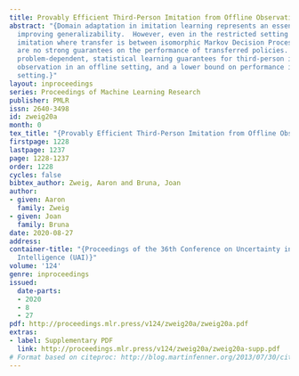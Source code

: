 ```yaml
---
title: Provably Efficient Third-Person Imitation from Offline Observation
abstract: "{Domain adaptation in imitation learning represents an essential step towards
  improving generalizability.  However, even in the restricted setting of third-person
  imitation where transfer is between isomorphic Markov Decision Processes, there
  are no strong guarantees on the performance of transferred policies.  We present
  problem-dependent, statistical learning guarantees for third-person imitation from
  observation in an offline setting, and a lower bound on performance in the online
  setting.}"
layout: inproceedings
series: Proceedings of Machine Learning Research
publisher: PMLR
issn: 2640-3498
id: zweig20a
month: 0
tex_title: "{Provably Efficient Third-Person Imitation from Offline Observation}"
firstpage: 1228
lastpage: 1237
page: 1228-1237
order: 1228
cycles: false
bibtex_author: Zweig, Aaron and Bruna, Joan
author:
- given: Aaron
  family: Zweig
- given: Joan
  family: Bruna
date: 2020-08-27
address: 
container-title: "{Proceedings of the 36th Conference on Uncertainty in Artificial
  Intelligence (UAI)}"
volume: '124'
genre: inproceedings
issued:
  date-parts:
  - 2020
  - 8
  - 27
pdf: http://proceedings.mlr.press/v124/zweig20a/zweig20a.pdf
extras:
- label: Supplementary PDF
  link: http://proceedings.mlr.press/v124/zweig20a/zweig20a-supp.pdf
# Format based on citeproc: http://blog.martinfenner.org/2013/07/30/citeproc-yaml-for-bibliographies/
---
```

